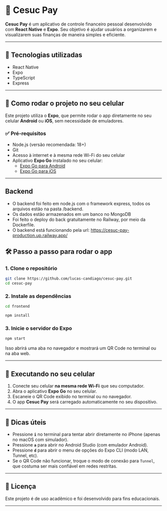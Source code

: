 # 💸 Cesuc Pay

**Cesuc Pay** é um aplicativo de controle financeiro pessoal desenvolvido com **React Native** e **Expo**. Seu objetivo é ajudar usuários a organizarem e visualizarem suas finanças de maneira simples e eficiente.

---

## 🚀 Tecnologias utilizadas

- React Native
- Expo
- TypeScript
- Express

---

## 📲 Como rodar o projeto no seu celular

Este projeto utiliza o **Expo**, que permite rodar o app diretamente no seu celular **Android** ou **iOS**, sem necessidade de emuladores.

### ✅ Pré-requisitos

- Node.js (versão recomendada: 18+)
- Git
- Acesso à internet e à mesma rede Wi-Fi do seu celular
- Aplicativo **Expo Go** instalado no seu celular:
  - [Expo Go para Android](https://play.google.com/store/apps/details?id=host.exp.exponent)
  - [Expo Go para iOS](https://apps.apple.com/app/expo-go/id982107779)

---

## Backend

- O backend foi feito em node.js com o framework express, todos os arquivos estão na pasta /backend.
- Os dados estão armazenados em um banco no MongoDB
- Foi feito o deploy do back gratuitamente no Railway, por meio da Dockerfile.
- O backend está funcionando pela url: https://cesuc-pay-production.up.railway.app/

## 🛠️ Passo a passo para rodar o app

### 1. Clone o repositório

```bash
git clone https://github.com/lucas-candiago/cesuc-pay.git
cd cesuc-pay
```

### 2. Instale as dependências

```bash
cd frontend
```

```bash
npm install
```

### 3. Inicie o servidor do Expo

```bash
npm start
```

Isso abrirá uma aba no navegador e mostrará um QR Code no terminal ou na aba web.

---

## 📱 Executando no seu celular

1. Conecte seu celular **na mesma rede Wi-Fi** que seu computador.
2. Abra o aplicativo **Expo Go** no seu celular.
3. Escaneie o QR Code exibido no terminal ou no navegador.
4. O app **Cesuc Pay** será carregado automaticamente no seu dispositivo.

---

## 🧠 Dicas úteis

- Pressione **`i`** no terminal para tentar abrir diretamente no iPhone (apenas no macOS com simulador).
- Pressione **`a`** para abrir no Android Studio (com emulador Android).
- Pressione **`d`** para abrir o menu de opções do Expo CLI (modo LAN, Tunnel, etc).
- Se o QR Code não funcionar, troque o modo de conexão para `Tunnel`, que costuma ser mais confiável em redes restritas.

---

## 🧾 Licença

Este projeto é de uso acadêmico e foi desenvolvido para fins educacionais.

---
